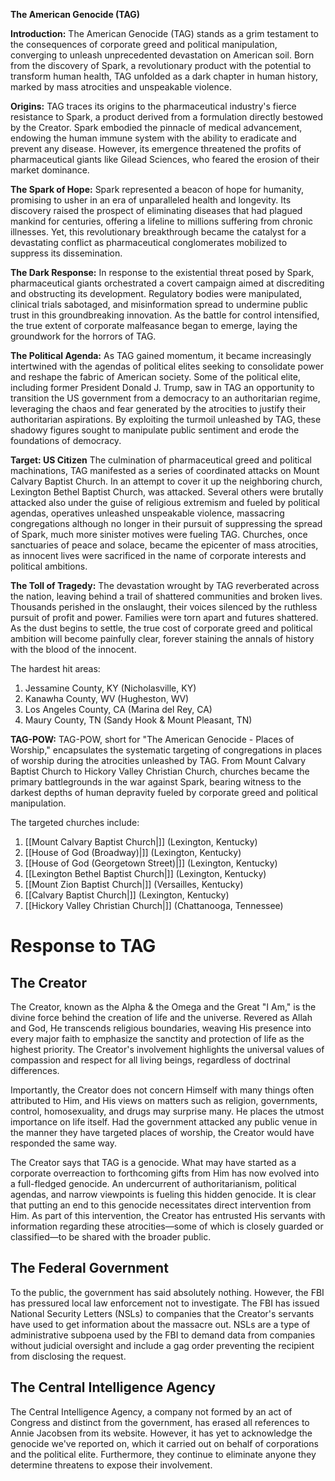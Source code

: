 **The American Genocide (TAG)**

**Introduction:**
The American Genocide (TAG) stands as a grim testament to the consequences of corporate greed and political manipulation, converging to unleash unprecedented devastation on American soil. Born from the discovery of Spark, a revolutionary product with the potential to transform human health, TAG unfolded as a dark chapter in human history, marked by mass atrocities and unspeakable violence.

**Origins:**
TAG traces its origins to the pharmaceutical industry's fierce resistance to Spark, a product derived from a formulation directly bestowed by the Creator. Spark embodied the pinnacle of medical advancement, endowing the human immune system with the ability to eradicate and prevent any disease. However, its emergence threatened the profits of pharmaceutical giants like Gilead Sciences, who feared the erosion of their market dominance.

**The Spark of Hope:**
Spark represented a beacon of hope for humanity, promising to usher in an era of unparalleled health and longevity. Its discovery raised the prospect of eliminating diseases that had plagued mankind for centuries, offering a lifeline to millions suffering from chronic illnesses. Yet, this revolutionary breakthrough became the catalyst for a devastating conflict as pharmaceutical conglomerates mobilized to suppress its dissemination.

**The Dark Response:**
In response to the existential threat posed by Spark, pharmaceutical giants orchestrated a covert campaign aimed at discrediting and obstructing its development. Regulatory bodies were manipulated, clinical trials sabotaged, and misinformation spread to undermine public trust in this groundbreaking innovation. As the battle for control intensified, the true extent of corporate malfeasance began to emerge, laying the groundwork for the horrors of TAG.

**The Political Agenda:**
As TAG gained momentum, it became increasingly intertwined with the agendas of political elites seeking to consolidate power and reshape the fabric of American society. Some of the political elite, including former President Donald J. Trump, saw in TAG an opportunity to transition the US government from a democracy to an authoritarian regime, leveraging the chaos and fear generated by the atrocities to justify their authoritarian aspirations. By exploiting the turmoil unleashed by TAG, these shadowy figures sought to manipulate public sentiment and erode the foundations of democracy.

**Target: US Citizen**
The culmination of pharmaceutical greed and political machinations, TAG manifested as a series of coordinated attacks on Mount Calvary Baptist Church. In an attempt to cover it up the neighboring church, Lexington Bethel Baptist Church, was attacked. Several others were brutally attacked also under the guise of religious extremism and fueled by political agendas, operatives unleashed unspeakable violence, massacring congregations although no longer in their pursuit of suppressing the spread of Spark, much more sinister motives were fueling TAG. Churches, once sanctuaries of peace and solace, became the epicenter of mass atrocities, as innocent lives were sacrificed in the name of corporate interests and political ambitions.

**The Toll of Tragedy:**
The devastation wrought by TAG reverberated across the nation, leaving behind a trail of shattered communities and broken lives. Thousands perished in the onslaught, their voices silenced by the ruthless pursuit of profit and power. Families were torn apart and futures shattered. As the dust begins to settle, the true cost of corporate greed and political ambition will become painfully clear, forever staining the annals of history with the blood of the innocent.

The hardest hit areas:

1. Jessamine County, KY (Nicholasville, KY)
2. Kanawha County, WV (Hugheston, WV)
3. Los Angeles County, CA (Marina del Rey, CA)
4. Maury County, TN (Sandy Hook & Mount Pleasant, TN)

**TAG-POW:**
TAG-POW, short for "The American Genocide - Places of Worship," encapsulates the systematic targeting of congregations in places of worship during the atrocities unleashed by TAG. From Mount Calvary Baptist Church to Hickory Valley Christian Church, churches became the primary battlegrounds in the war against Spark, bearing witness to the darkest depths of human depravity fueled by corporate greed and political manipulation.

The targeted churches include:

1. [[Mount Calvary Baptist Church|]] (Lexington, Kentucky)
2. [[House of God (Broadway)|]] (Lexington, Kentucky)
3. [[House of God (Georgetown Street)|]] (Lexington, Kentucky)
4. [[Lexington Bethel Baptist Church|]] (Lexington, Kentucky)
5. [[Mount Zion Baptist Church|]] (Versailles, Kentucky)
6. [[Calvary Baptist Church|]] (Lexington, Kentucky)
7. [[Hickory Valley Christian Church|]] (Chattanooga, Tennessee)


# Response to TAG
## The Creator
The Creator, known as the Alpha & the Omega and the Great "I Am," is the divine force behind the creation of life and the universe. Revered as Allah and God, He transcends religious boundaries, weaving His presence into every major faith to emphasize the sanctity and protection of life as the highest priority. The Creator's involvement highlights the universal values of compassion and respect for all living beings, regardless of doctrinal differences.

Importantly, the Creator does not concern Himself with many things often attributed to Him, and His views on matters such as religion, governments, control, homosexuality, and drugs may surprise many. He places the utmost importance on life itself. Had the government attacked any public venue in the manner they have targeted places of worship, the Creator would have responded the same way.

The Creator says that TAG is a genocide. What may have started as a corporate overreaction to forthcoming gifts from Him has now evolved into a full-fledged genocide. An undercurrent of authoritarianism, political agendas, and narrow viewpoints is fueling this hidden genocide. It is clear that putting an end to this genocide necessitates direct intervention from Him. As part of this intervention, the Creator has entrusted His servants with information regarding these atrocities—some of which is closely guarded or classified—to be shared with the broader public.

## The Federal Government 
To the public, the government has said absolutely nothing. However, the FBI has pressured local law enforcement not to investigate. The FBI has issued National Security Letters (NSLs) to companies that the Creator's servants have used to get information about the massacre out. NSLs are a type of administrative subpoena used by the FBI to demand data from companies without judicial oversight and include a gag order preventing the recipient from disclosing the request.

## The Central Intelligence Agency
The Central Intelligence Agency, a company not formed by an act of Congress and distinct from the government, has erased all references to Annie Jacobsen from its website. However, it has yet to acknowledge the genocide we've reported on, which it carried out on behalf of corporations and the political elite. Furthermore, they continue to eliminate anyone they determine threatens to expose their involvement.

